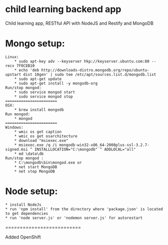 child learning backend app
===========================

Child learning app, RESTful API with NodeJS and Restify and MongoDB

Mongo setup:
===========================
	Linux:
		* sudo apt-key adv --keyserver hkp://keyserver.ubuntu.com:80 --recv 7F0CEB10
		* echo 'deb http://downloads-distro.mongodb.org/repo/ubuntu-upstart dist 10gen' | sudo tee /etc/apt/sources.list.d/mongodb.list
		* sudo apt-get update
		* sudo apt-get install -y mongodb-org
	Run/stop mongod:
		* sudo service mongod start
		* sudo service mongod stop
	=======================
	OSX:
		* brew install mongodb
	Run mongod:
		* mongod
	=======================
	Windows:
		* wmic os get caption
		* wmic os get osarchitecture
		* download "msiexec.exe" 
		* msiexec.exe /q /i mongodb-win32-x86_64-2008plus-ssl-3.2.7-signed.msi ^ INSTALLLOCATION="C:\mongodb" ^ ADDLOCAL="all"
        * md \data\db
    Run/stop mongod :
    	* C:\mongodb\bin\mongod.exe or
    	* net start MongoDB
    	* net stop MongoDB


Node setup:
==========================
	* install NodeJs
	* run 'npm install' from the directory where 'package.json' is located to get dependencies
	* run 'node server.js' or 'nodemon server.js' for autorestart
==========================

Added OpenShift